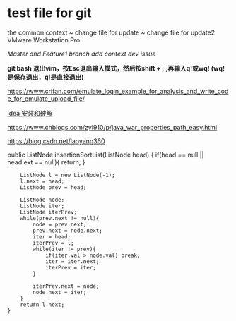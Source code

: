 # test file for git
 the common context
 ~ change file for update
 ~ change file for update2 
VMware Workstation Pro


*Master and Feature1 branch add context dev issue*


**git bash 退出vim，按Esc退出输入模式，然后按shift + ; ,再输入q!或wq! (wq!是保存退出，q!是直接退出)**

<https://www.crifan.com/emulate_login_example_for_analysis_and_write_code_for_emulate_upload_file/>


[idea 安装和破解](https://www.cnblogs.com/jpfss/p/8872358.html)<br />

<https://www.cnblogs.com/zyl910/p/java_war_properties_path_easy.html>

<https://blog.csdn.net/laoyang360>



   public ListNode insertionSortList(ListNode head) {
        if(head == null || head.ext == null){
            return;
        }
        
        ListNode l = new ListNode(-1);
        l.next = head;
        ListNode prev = head;
        
        ListNode node;
        ListNode iter;
        ListNode iterPrev;
        while(prev.next != null){
            node = prev.next;
            prev.next = node.next;
            iter = head;
            iterPrev = l;
            while(iter != prev){
                if(iter.val > node.val) break;
                iter = iter.next;
                iterPrev = iter;
            }
            
            iterPrev.next = node;
            node.next = iter;
        }
        return l.next;
    }
